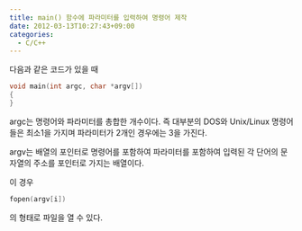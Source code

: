 ```yaml
---
title: main() 함수에 파라미터를 입력하여 명령어 제작
date: 2012-03-13T10:27:43+09:00
categories:
  - C/C++
---
```

다음과 같은 코드가 있을 때

```cpp
void main(int argc, char *argv[])
{
}
```

argc는 명령어와 파라미터를 총합한 개수이다. 즉 대부분의 DOS와 Unix/Linux 명령어들은 최소1을 가지며 파라미터가 2개인 경우에는 3을 가진다.

argv는 배열의 포인터로 명령어를 포함하여 파라미터를 포함하여 입력된 각 단어의 문자열의 주소를 포인터로 가지는 배열이다.

이 경우

```cpp
fopen(argv[i])
```

의 형태로 파일을 열 수 있다.
